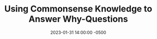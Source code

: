 ---
layout: post
title: Using Commonsense Knowledge to Answer Why-Questions
authors: Yash Kumar Lal, Niket Tandon, Tanvi Aggarwal, Horace Liu, Nathanael Chambers, Raymond Mooney, and Niranjan Balasubramanian
venue: EMNLP, 2022
published: 2022-
link: https://aclanthology.org/2022.emnlp-main.79/
date: 2023-01-31 14:00:00 -0500
location: N09 & Online
leader: Yan Ding
tags:
- Learning and Planning
---